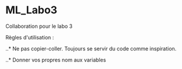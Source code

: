 # ML_Labo3

Collaboration pour le labo 3

Règles d'utilisation :

..* Ne pas copier-coller. Toujours se servir du code comme inspiration.

..* Donner vos propres nom aux variables


